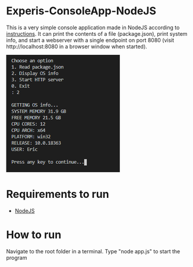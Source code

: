 # Experis-ConsoleApp-NodeJS
This is a very simple console application made in NodeJS according to [instructions](/Instructions.pdf).
It can print the contents of a file (package.json), print system info, and start a webserver with a single endpoint on port 8080 (visit http://localhost:8080 in a browser window when started).

![](screenshot.png)

# Requirements to run
* [NodeJS](https://nodejs.org/)

# How to run
Navigate to the root folder in a terminal. Type "node app.js" to start the program
